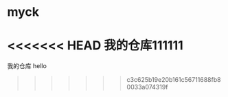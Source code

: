# myck
<<<<<<< HEAD
我的仓库111111
=======
我的仓库
hello 
>>>>>>> c3c625b19e20b161c56711688fb80033a074319f
